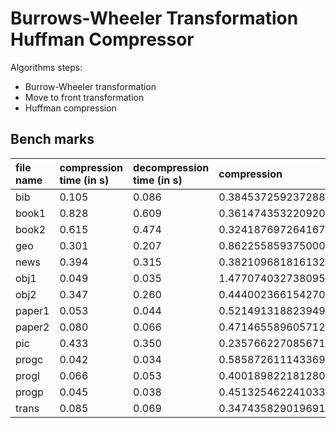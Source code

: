 # Burrows-Wheeler Transformation Huffman Compressor

Algorithms steps:

- Burrow-Wheeler transformation
- Move to front transformation
- Huffman compression

## Bench marks

| file name | compression time (in s) | decompression time (in s) | compression         |
| :-------- | :---------------------- | :------------------------ | :------------------ |
| bib       | 0.105                   | 0.086                     | 0.38453725923728888 |
| book1     | 0.828                   | 0.609                     | 0.36147435322092014 |
| book2     | 0.615                   | 0.474                     | 0.32418769726416702 |
| geo       | 0.301                   | 0.207                     | 0.86225585937500004 |
| news      | 0.394                   | 0.315                     | 0.38210968181613275 |
| obj1      | 0.049                   | 0.035                     | 1.4770740327380953  |
| obj2      | 0.347                   | 0.260                     | 0.44400236615427002 |
| paper1    | 0.053                   | 0.044                     | 0.52149131882394983 |
| paper2    | 0.080                   | 0.066                     | 0.47146558960571294 |
| pic       | 0.433                   | 0.350                     | 0.23576622708567152 |
| progc     | 0.042                   | 0.034                     | 0.5858726111433693  |
| progl     | 0.066                   | 0.053                     | 0.40018982218128019 |
| progp     | 0.045                   | 0.038                     | 0.45132546224103365 |
| trans     | 0.085                   | 0.069                     | 0.34743582901969156 |
